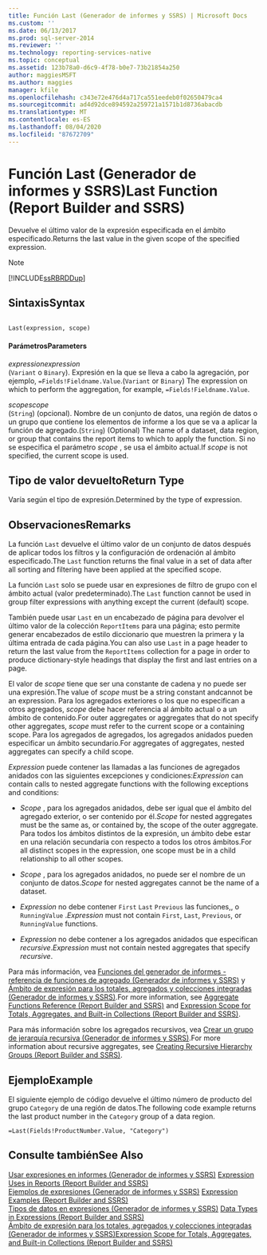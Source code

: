 ```yaml
---
title: Función Last (Generador de informes y SSRS) | Microsoft Docs
ms.custom: ''
ms.date: 06/13/2017
ms.prod: sql-server-2014
ms.reviewer: ''
ms.technology: reporting-services-native
ms.topic: conceptual
ms.assetid: 123b78a0-d6c9-4f78-b0e7-73b21854a250
author: maggiesMSFT
ms.author: maggies
manager: kfile
ms.openlocfilehash: c343e72e476d4a717ca551eedeb0f02650479ca4
ms.sourcegitcommit: ad4d92dce894592a259721a1571b1d8736abacdb
ms.translationtype: MT
ms.contentlocale: es-ES
ms.lasthandoff: 08/04/2020
ms.locfileid: "87672709"
---
```

# <a name="last-function-report-builder-and-ssrs"></a><span data-ttu-id="74b87-102">Función Last (Generador de informes y SSRS)</span><span class="sxs-lookup"><span data-stu-id="74b87-102">Last Function (Report Builder and SSRS)</span></span>
  <span data-ttu-id="74b87-103">Devuelve el último valor de la expresión especificada en el ámbito especificado.</span><span class="sxs-lookup"><span data-stu-id="74b87-103">Returns the last value in the given scope of the specified expression.</span></span>  
  
> [!NOTE]  
>  [!INCLUDE[ssRBRDDup](../../includes/ssrbrddup-md.md)]  
  
## <a name="syntax"></a><span data-ttu-id="74b87-104">Sintaxis</span><span class="sxs-lookup"><span data-stu-id="74b87-104">Syntax</span></span>  
  
```  
  
Last(expression, scope)  
```  
  
#### <a name="parameters"></a><span data-ttu-id="74b87-105">Parámetros</span><span class="sxs-lookup"><span data-stu-id="74b87-105">Parameters</span></span>  
 <span data-ttu-id="74b87-106">*expression*</span><span class="sxs-lookup"><span data-stu-id="74b87-106">*expression*</span></span>  
 <span data-ttu-id="74b87-107">(`Variant` o `Binary`). Expresión en la que se lleva a cabo la agregación, por ejemplo, `=Fields!Fieldname.Value`.</span><span class="sxs-lookup"><span data-stu-id="74b87-107">(`Variant` or `Binary`) The expression on which to perform the aggregation, for example, `=Fields!Fieldname.Value`.</span></span>  
  
 <span data-ttu-id="74b87-108">*scope*</span><span class="sxs-lookup"><span data-stu-id="74b87-108">*scope*</span></span>  
 <span data-ttu-id="74b87-109">(`String`) (opcional). Nombre de un conjunto de datos, una región de datos o un grupo que contiene los elementos de informe a los que se va a aplicar la función de agregado.</span><span class="sxs-lookup"><span data-stu-id="74b87-109">(`String`) (Optional) The name of a dataset, data region, or group that contains the report items to which to apply the function.</span></span> <span data-ttu-id="74b87-110">Si no se especifica el parámetro *scope* , se usa el ámbito actual.</span><span class="sxs-lookup"><span data-stu-id="74b87-110">If *scope* is not specified, the current scope is used.</span></span>  
  
## <a name="return-type"></a><span data-ttu-id="74b87-111">Tipo de valor devuelto</span><span class="sxs-lookup"><span data-stu-id="74b87-111">Return Type</span></span>  
 <span data-ttu-id="74b87-112">Varía según el tipo de expresión.</span><span class="sxs-lookup"><span data-stu-id="74b87-112">Determined by the type of expression.</span></span>  
  
## <a name="remarks"></a><span data-ttu-id="74b87-113">Observaciones</span><span class="sxs-lookup"><span data-stu-id="74b87-113">Remarks</span></span>  
 <span data-ttu-id="74b87-114">La función `Last` devuelve el último valor de un conjunto de datos después de aplicar todos los filtros y la configuración de ordenación al ámbito especificado.</span><span class="sxs-lookup"><span data-stu-id="74b87-114">The `Last` function returns the final value in a set of data after all sorting and filtering have been applied at the specified scope.</span></span>  
  
 <span data-ttu-id="74b87-115">La función `Last` solo se puede usar en expresiones de filtro de grupo con el ámbito actual (valor predeterminado).</span><span class="sxs-lookup"><span data-stu-id="74b87-115">The `Last` function cannot be used in group filter expressions with anything except the current (default) scope.</span></span>  
  
 <span data-ttu-id="74b87-116">También puede usar `Last` en un encabezado de página para devolver el último valor de la colección `ReportItems` para una página; esto permite generar encabezados de estilo diccionario que muestren la primera y la última entrada de cada página.</span><span class="sxs-lookup"><span data-stu-id="74b87-116">You can also use `Last` in a page header to return the last value from the `ReportItems` collection for a page in order to produce dictionary-style headings that display the first and last entries on a page.</span></span>  
  
 <span data-ttu-id="74b87-117">El valor de *scope* tiene que ser una constante de cadena y no puede ser una expresión.</span><span class="sxs-lookup"><span data-stu-id="74b87-117">The value of *scope* must be a string constant andcannot be an expression.</span></span> <span data-ttu-id="74b87-118">Para los agregados exteriores o los que no especifican a otros agregados, *scope* debe hacer referencia al ámbito actual o a un ámbito de contenido.</span><span class="sxs-lookup"><span data-stu-id="74b87-118">For outer aggregates or aggregates that do not specify other aggregates, *scope* must refer to the current scope or a containing scope.</span></span> <span data-ttu-id="74b87-119">Para los agregados de agregados, los agregados anidados pueden especificar un ámbito secundario.</span><span class="sxs-lookup"><span data-stu-id="74b87-119">For aggregates of aggregates, nested aggregates can specify a child scope.</span></span>  
  
 <span data-ttu-id="74b87-120">*Expression* puede contener las llamadas a las funciones de agregados anidados con las siguientes excepciones y condiciones:</span><span class="sxs-lookup"><span data-stu-id="74b87-120">*Expression* can contain calls to nested aggregate functions with the following exceptions and conditions:</span></span>  
  
-   <span data-ttu-id="74b87-121">*Scope* , para los agregados anidados, debe ser igual que el ámbito del agregado exterior, o ser contenido por él.</span><span class="sxs-lookup"><span data-stu-id="74b87-121">*Scope* for nested aggregates must be the same as, or contained by, the scope of the outer aggregate.</span></span> <span data-ttu-id="74b87-122">Para todos los ámbitos distintos de la expresión, un ámbito debe estar en una relación secundaria con respecto a todos los otros ámbitos.</span><span class="sxs-lookup"><span data-stu-id="74b87-122">For all distinct scopes in the expression, one scope must be in a child relationship to all other scopes.</span></span>  
  
-   <span data-ttu-id="74b87-123">*Scope* , para los agregados anidados, no puede ser el nombre de un conjunto de datos.</span><span class="sxs-lookup"><span data-stu-id="74b87-123">*Scope* for nested aggregates cannot be the name of a dataset.</span></span>  
  
-   <span data-ttu-id="74b87-124">*Expression* no debe contener `First` `Last` `Previous` las funciones,, o `RunningValue` .</span><span class="sxs-lookup"><span data-stu-id="74b87-124">*Expression* must not contain `First`, `Last`, `Previous`, or `RunningValue` functions.</span></span>  
  
-   <span data-ttu-id="74b87-125">*Expression* no debe contener a los agregados anidados que especifican *recursive*.</span><span class="sxs-lookup"><span data-stu-id="74b87-125">*Expression* must not contain nested aggregates that specify *recursive*.</span></span>  
  
 <span data-ttu-id="74b87-126">Para más información, vea [Funciones del generador de informes - referencia de funciones de agregado &#40;Generador de informes y SSRS&#41;](report-builder-functions-aggregate-functions-reference.md) y [Ámbito de expresión para los totales, agregados y colecciones integradas &#40;Generador de informes y SSRS&#41;](expression-scope-for-totals-aggregates-and-built-in-collections.md).</span><span class="sxs-lookup"><span data-stu-id="74b87-126">For more information, see [Aggregate Functions Reference &#40;Report Builder and SSRS&#41;](report-builder-functions-aggregate-functions-reference.md) and [Expression Scope for Totals, Aggregates, and Built-in Collections &#40;Report Builder and SSRS&#41;](expression-scope-for-totals-aggregates-and-built-in-collections.md).</span></span>  
  
 <span data-ttu-id="74b87-127">Para más información sobre los agregados recursivos, vea [Crear un grupo de jerarquía recursiva &#40;Generador de informes y SSRS&#41;](creating-recursive-hierarchy-groups-report-builder-and-ssrs.md).</span><span class="sxs-lookup"><span data-stu-id="74b87-127">For more information about recursive aggregates, see [Creating Recursive Hierarchy Groups &#40;Report Builder and SSRS&#41;](creating-recursive-hierarchy-groups-report-builder-and-ssrs.md).</span></span>  
  
## <a name="example"></a><span data-ttu-id="74b87-128">Ejemplo</span><span class="sxs-lookup"><span data-stu-id="74b87-128">Example</span></span>  
 <span data-ttu-id="74b87-129">El siguiente ejemplo de código devuelve el último número de producto del grupo `Category` de una región de datos.</span><span class="sxs-lookup"><span data-stu-id="74b87-129">The following code example returns the last product number in the `Category` group of a data region.</span></span>  
  
```  
=Last(Fields!ProductNumber.Value, "Category")  
```  
  
## <a name="see-also"></a><span data-ttu-id="74b87-130">Consulte también</span><span class="sxs-lookup"><span data-stu-id="74b87-130">See Also</span></span>  
 <span data-ttu-id="74b87-131">[Usar expresiones en informes &#40;Generador de informes y SSRS&#41;](expression-uses-in-reports-report-builder-and-ssrs.md) </span><span class="sxs-lookup"><span data-stu-id="74b87-131">[Expression Uses in Reports &#40;Report Builder and SSRS&#41;](expression-uses-in-reports-report-builder-and-ssrs.md) </span></span>  
 <span data-ttu-id="74b87-132">[Ejemplos de expresiones &#40;Generador de informes y SSRS&#41;](expression-examples-report-builder-and-ssrs.md) </span><span class="sxs-lookup"><span data-stu-id="74b87-132">[Expression Examples &#40;Report Builder and SSRS&#41;](expression-examples-report-builder-and-ssrs.md) </span></span>  
 <span data-ttu-id="74b87-133">[Tipos de datos en expresiones &#40;Generador de informes y SSRS&#41;](expressions-report-builder-and-ssrs.md) </span><span class="sxs-lookup"><span data-stu-id="74b87-133">[Data Types in Expressions &#40;Report Builder and SSRS&#41;](expressions-report-builder-and-ssrs.md) </span></span>  
 [<span data-ttu-id="74b87-134">Ámbito de expresión para los totales, agregados y colecciones integradas &#40;Generador de informes y SSRS&#41;</span><span class="sxs-lookup"><span data-stu-id="74b87-134">Expression Scope for Totals, Aggregates, and Built-in Collections &#40;Report Builder and SSRS&#41;</span></span>](expression-scope-for-totals-aggregates-and-built-in-collections.md)  
  
  
